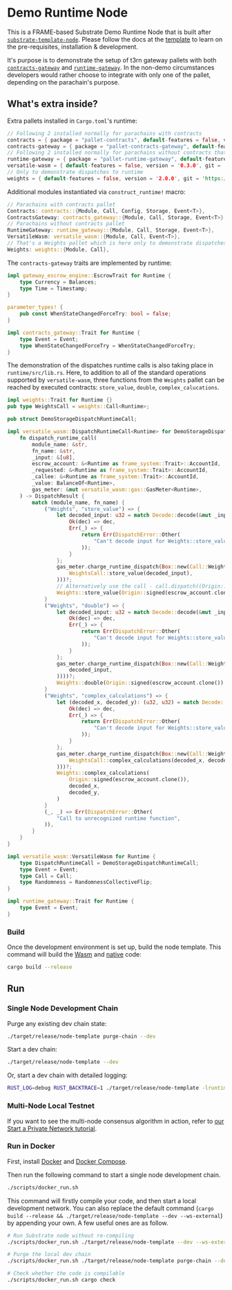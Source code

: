 # Demo Runtime Node

This is a FRAME-based Substrate Demo Runtime Node that is built after [`substrate-template-node`](https://github.com/substrate-developer-hub/substrate-node-template). Please follow the docs at the [template](https://github.com/substrate-developer-hub/substrate-node-template) to learn on the pre-requisites, installation & development.

It's purpose is to demonstrate the setup of t3rn gateway pallets with both [`contracts-gateway`](../pallets/contracts-gateway) and [`runtime-gateway`](../pallets/runtime-gateway). In the non-demo circumstances developers would rather choose to integrate with only one of the pallet, depending on the parachain's purpose.

## What's extra inside?

Extra pallets installed in `Cargo.toml`'s runtime:
```rust
// Following 2 installed normally for parachains with contracts
contracts = { package = "pallet-contracts", default-features = false, version = '2.0.0' }
contracts-gateway = { package = "pallet-contracts-gateway", default-features = false, version = '0.3.0',  git = 'https://github.com/t3rn/gateway-pallet.git', branch = 'master' }
// Following 2 installed normally for parachains without contracts that still want to support execution of attached contracts via `runtime-gateway`
runtime-gateway = { package = "pallet-runtime-gateway", default-features = false, version = '0.3.0', git = 'https://github.com/t3rn/gateway-pallet.git', branch = 'master' }
versatile-wasm = { default-features = false, version = '0.3.0', git = 'https://github.com/t3rn/gateway-pallet.git', branch = 'master'  }
// Only to demonstrate dispatches to runtime 
weights = { default-features = false, version = '2.0.0', git = 'https://github.com/t3rn/gateway-pallet.git', branch = 'master' }
```

Additional modules instantiated via `construct_runtime!` macro:
```rust
// Parachains with contracts pallet
Contracts: contracts::{Module, Call, Config, Storage, Event<T>},
ContractsGateway: contracts_gateway::{Module, Call, Storage, Event<T>},
// Parachains without contracts pallet
RuntimeGateway: runtime_gateway::{Module, Call, Storage, Event<T>},
VersatileWasm: versatile_wasm::{Module, Call, Event<T>},
// That's a Weights pallet which is here only to demonstrate dispatches to runtime via VersatileWasm
Weights: weights::{Module, Call},
```

The `contracts-gateway` traits are implemented by runtime:
```rust
impl gateway_escrow_engine::EscrowTrait for Runtime {
    type Currency = Balances;
    type Time = Timestamp;
}

parameter_types! {
    pub const WhenStateChangedForceTry: bool = false;
}

impl contracts_gateway::Trait for Runtime {
    type Event = Event;
    type WhenStateChangedForceTry = WhenStateChangedForceTry;
}
```

The demonstration of the dispatches runtime calls is also taking place in `runtime/src/lib.rs`. Here, to addition to all of the standard operations supported by `versatile-wasm`, three functions from the `Weights` pallet can be reached by executed contracts: `store_value`, `double`, `complex_calucations`.

```rust
impl weights::Trait for Runtime {}
pub type WeightsCall = weights::Call<Runtime>;

pub struct DemoStorageDispatchRuntimeCall;

impl versatile_wasm::DispatchRuntimeCall<Runtime> for DemoStorageDispatchRuntimeCall {
    fn dispatch_runtime_call(
        module_name: &str,
        fn_name: &str,
        _input: &[u8],
        escrow_account: &<Runtime as frame_system::Trait>::AccountId,
        _requested: &<Runtime as frame_system::Trait>::AccountId,
        _callee: &<Runtime as frame_system::Trait>::AccountId,
        _value: BalanceOf<Runtime>,
        gas_meter: &mut versatile_wasm::gas::GasMeter<Runtime>,
    ) -> DispatchResult {
        match (module_name, fn_name) {
            ("Weights", "store_value") => {
                let decoded_input: u32 = match Decode::decode(&mut _input.clone()) {
                    Ok(dec) => dec,
                    Err(_) => {
                        return Err(DispatchError::Other(
                            "Can't decode input for Weights::store_value. Expected u32.",
                        ));
                    }
                };
                gas_meter.charge_runtime_dispatch(Box::new(Call::Weights(
                    WeightsCall::store_value(decoded_input),
                )))?;
                // Alternatively use the call - call.dispatch((Origin::signed(*escrow_account))).map_err(|e| e.error)?;
                Weights::store_value(Origin::signed(escrow_account.clone()), decoded_input)
            }
            ("Weights", "double") => {
                let decoded_input: u32 = match Decode::decode(&mut _input.clone()) {
                    Ok(dec) => dec,
                    Err(_) => {
                        return Err(DispatchError::Other(
                            "Can't decode input for Weights::store_value. Expected u32.",
                        ));
                    }
                };
                gas_meter.charge_runtime_dispatch(Box::new(Call::Weights(WeightsCall::double(
                    decoded_input,
                ))))?;
                Weights::double(Origin::signed(escrow_account.clone()), decoded_input)
            }
            ("Weights", "complex_calculations") => {
                let (decoded_x, decoded_y): (u32, u32) = match Decode::decode(&mut _input.clone()) {
                    Ok(dec) => dec,
                    Err(_) => {
                        return Err(DispatchError::Other(
                            "Can't decode input for Weights::store_value. Expected u32.",
                        ));
                    }
                };
                gas_meter.charge_runtime_dispatch(Box::new(Call::Weights(
                    WeightsCall::complex_calculations(decoded_x, decoded_y),
                )))?;
                Weights::complex_calculations(
                    Origin::signed(escrow_account.clone()),
                    decoded_x,
                    decoded_y,
                )
            }
            (_, _) => Err(DispatchError::Other(
                "Call to unrecognized runtime function",
            )),
        }
    }
}

impl versatile_wasm::VersatileWasm for Runtime {
    type DispatchRuntimeCall = DemoStorageDispatchRuntimeCall;
    type Event = Event;
    type Call = Call;
    type Randomness = RandomnessCollectiveFlip;
}

impl runtime_gateway::Trait for Runtime {
    type Event = Event;
}
```        
### Build

Once the development environment is set up, build the node template. This command will build the
[Wasm](https://substrate.dev/docs/en/knowledgebase/advanced/executor#wasm-execution) and
[native](https://substrate.dev/docs/en/knowledgebase/advanced/executor#native-execution) code:

```bash
cargo build --release
```

## Run

### Single Node Development Chain

Purge any existing dev chain state:

```bash
./target/release/node-template purge-chain --dev
```

Start a dev chain:

```bash
./target/release/node-template --dev
```

Or, start a dev chain with detailed logging:

```bash
RUST_LOG=debug RUST_BACKTRACE=1 ./target/release/node-template -lruntime=debug --dev
```

### Multi-Node Local Testnet

If you want to see the multi-node consensus algorithm in action, refer to
[our Start a Private Network tutorial](https://substrate.dev/docs/en/tutorials/start-a-private-network/).

### Run in Docker

First, install [Docker](https://docs.docker.com/get-docker/) and
[Docker Compose](https://docs.docker.com/compose/install/).

Then run the following command to start a single node development chain.

```bash
./scripts/docker_run.sh
```

This command will firstly compile your code, and then start a local development network. You can
also replace the default command (`cargo build --release && ./target/release/node-template --dev --ws-external`)
by appending your own. A few useful ones are as follow.

```bash
# Run Substrate node without re-compiling
./scripts/docker_run.sh ./target/release/node-template --dev --ws-external

# Purge the local dev chain
./scripts/docker_run.sh ./target/release/node-template purge-chain --dev

# Check whether the code is compilable
./scripts/docker_run.sh cargo check
```
